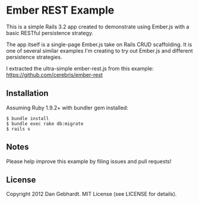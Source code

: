 # Ember REST Example

This is a simple Rails 3.2 app created to demonstrate using Ember.js with a basic RESTful persistence strategy.

The app itself is a single-page Ember.js take on Rails CRUD scaffolding. It is one of several similar examples I'm creating
to try out Ember.js and different persistence strategies.

I extracted the ultra-simple ember-rest.js from this example:
https://github.com/cerebris/ember-rest

## Installation

Assuming Ruby 1.9.2+ with bundler gem installed:

    $ bundle install
    $ bundle exec rake db:migrate
    $ rails s

## Notes

Please help improve this example by filing issues and pull requests!

## License

Copyright 2012 Dan Gebhardt. MIT License (see LICENSE for details).
